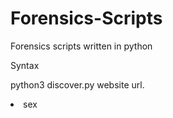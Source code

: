 # Forensics-Scripts
Forensics  scripts written in python
<p> Syntax</p>

<p> python3 discover.py  website url. </p>



<li> sex</li>
